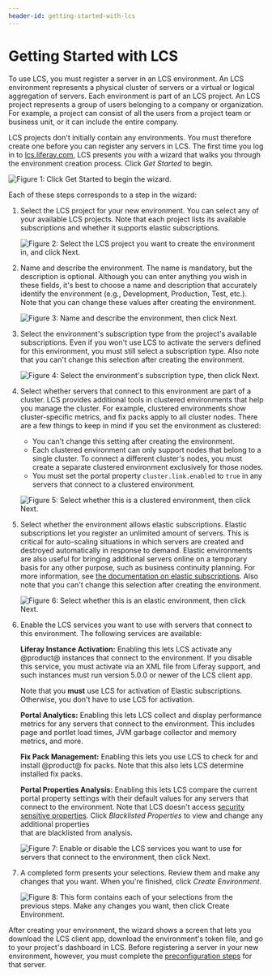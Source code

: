 ```yaml
---
header-id: getting-started-with-lcs
---
```


# Getting Started with LCS

To use LCS, you must register a server in an LCS environment. An LCS environment 
represents a physical cluster of servers or a virtual or logical aggregation of 
servers. Each environment is part of an LCS project. An LCS project represents a 
group of users belonging to a company or organization. For example, a project 
can consist of all the users from a project team or business unit, or it can 
include the entire company. 

LCS projects don't initially contain any environments. You must therefore create 
one before you can register any servers in LCS. The first time you log in to 
[lcs.liferay.com](https://lcs.liferay.com), 
LCS presents you with a wizard that walks you through the environment creation 
process. Click *Get Started* to begin. 

![Figure 1: Click *Get Started* to begin the wizard.](../../images-dxp/lcs-onboarding-00.png)

Each of these steps corresponds to a step in the wizard: 

1.  Select the LCS project for your new environment. You can select any of 
    your available LCS projects. Note that each project lists its available 
    subscriptions and whether it supports elastic subscriptions. 

    ![Figure 2: Select the LCS project you want to create the environment in, and click *Next*.](../../images-dxp/lcs-onboarding-01.png)

2.  Name and describe the environment. The name is mandatory, but the 
    description is optional. Although you can enter anything you wish in these 
    fields, it's best to choose a name and description that accurately identify 
    the environment (e.g., Development, Production, Test, etc.). Note that you 
    can change these values after creating the environment. 

    ![Figure 3: Name and describe the environment, then click *Next*.](../../images-dxp/lcs-onboarding-02.png)

3.  Select the environment's subscription type from the project's available
    subscriptions. Even if you won't use LCS to activate the servers defined for
    this environment, you must still select a subscription type. Also note that
    you can't change this selection after creating the environment. 

    ![Figure 4: Select the environment's subscription type, then click *Next*.](../../images-dxp/lcs-onboarding-03.png)

4.  Select whether servers that connect to this environment are part of a 
    cluster. LCS provides additional tools in clustered environments that help
    you manage the cluster. For example, clustered environments show
    cluster-specific metrics, and fix packs apply to all cluster nodes. There
    are a few things to keep in mind if you set the environment as clustered: 

    -   You can't change this setting after creating the environment.
    -   Each clustered environment can only support nodes that belong to a 
        single cluster. To connect a different cluster's nodes, you must create 
        a separate clustered environment exclusively for those nodes. 
    -   You must set the portal property `cluster.link.enabled` to `true` in any 
        servers that connect to a clustered environment. 

    ![Figure 5: Select whether this is a clustered environment, then click *Next*.](../../images-dxp/lcs-onboarding-04.png)

5.  Select whether the environment allows elastic subscriptions. Elastic 
    subscriptions let you register an unlimited amount of servers. This is 
    critical for auto-scaling situations in which servers are created and 
    destroyed automatically in response to demand. Elastic environments are also 
    useful for bringing additional servers online on a temporary basis for any 
    other purpose, such as business continuity planning. For more information, 
    see 
    [the documentation on elastic subscriptions](/discover/deployment/-/knowledge_base/7-2/managing-liferay-dxp-subscriptions#elastic-subscriptions). 
    Also note that you can't change this selection after creating the 
    environment. 

    ![Figure 6: Select whether this is an elastic environment, then click *Next*.](../../images-dxp/lcs-onboarding-05.png)

6.  Enable the LCS services you want to use with servers that connect to this 
    environment. The following services are available: 

    **Liferay Instance Activation:** Enabling this lets LCS activate any 
    @product@ instances that connect to the environment. If you disable this 
    service, you must activate via an XML file from Liferay support, and 
    such instances must run version 5.0.0 or newer of the LCS client app. 

    Note that you **must** use LCS for activation of Elastic subscriptions. 
    Otherwise, you don't have to use LCS for activation. 

    **Portal Analytics:** Enabling this lets LCS collect and display performance 
    metrics for any servers that connect to the environment. This includes page 
    and portlet load times, JVM garbage collector and memory metrics, and more. 

    **Fix Pack Management:** Enabling this lets you use LCS to check for and
    install @product@ fix packs. Note that this also lets LCS determine 
    installed fix packs. 

    **Portal Properties Analysis:** Enabling this lets LCS compare the current 
    portal property settings with their default values for any servers that 
    connect to the environment. Note that LCS doesn't access 
    [security sensitive properties](/discover/deployment/-/knowledge_base/7-2/what-lcs-stores-about-your-liferay-dxp-servers). 
    Click *Blacklisted Properties* to view and change any additional properties     
    that are blacklisted from analysis. 

    ![Figure 7: Enable or disable the LCS services you want to use for servers that connect to the environment, then click *Next*.](../../images-dxp/lcs-onboarding-06.png)

7.  A completed form presents your selections. Review them and make any changes 
    that you want. When you're finished, click *Create Environment*. 

    ![Figure 8: This form contains each of your selections from the previous steps. Make any changes you want, then click *Create Environment*.](../../images-dxp/lcs-onboarding-07.png)

After creating your environment, the wizard shows a screen that lets you
download the LCS client app, download the environment's token file, and go to
your project's dashboard in LCS. Before registering a server in your new
environment, however, you must complete the 
[preconfiguration steps](/discover/deployment/-/knowledge_base/7-2/lcs-preconfiguration) 
for that server. 
